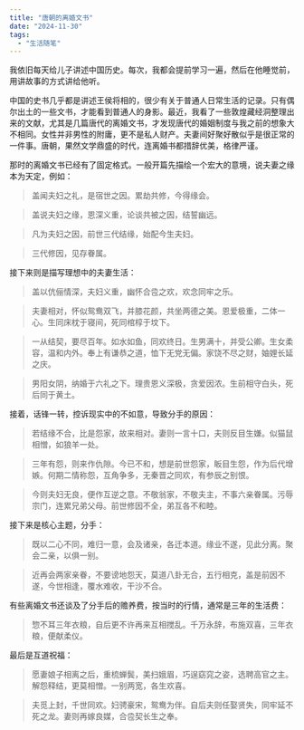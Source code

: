 ```yaml
---
title: "唐朝的离婚文书"
date: "2024-11-30"
tags: 
  - "生活随笔"
---
```


我依旧每天给儿子讲述中国历史。每次，我都会提前学习一遍，然后在他睡觉前，用讲故事的方式讲给他听。

中国的史书几乎都是讲述王侯将相的，很少有关于普通人日常生活的记录。只有偶尔出土的一些文书，才能看到普通人的身影。最近，我看了一些敦煌藏经洞整理出来的文献，尤其是几篇唐代的离婚文书，才发现唐代的婚姻制度与我之前的想象大不相同。女性并非男性的附庸，更不是私人财产。夫妻间好聚好散似乎是很正常的一件事。唐朝，果然文学鼎盛的时代，连离婚书都措辞优美，格律严谨。

那时的离婚文书已经有了固定格式。一般开篇先描绘一个宏大的意境，说夫妻之缘本为天定，例如：

> 盖闻夫妇之礼，是宿世之因。累劫共修，今得缘会。

> 盖说夫妇之缘，恩深义重，论谈共被之因，结誓幽远。

> 凡为夫妇之因，前世三代结缘，始配今生夫妇。

> 三代修因，见存眷属。

接下来则是描写理想中的夫妻生活：

> 盖以伉俪情深，夫妇义重，幽怀合卺之欢，欢念同牢之乐。

> 夫妻相对，怀似鸳鸯双飞，并膝花颜，共坐两德之美。恩爱极重，二体一心。生同床枕于寝间，死同棺椁于坟下。

> 一从结契，要尽百年。如水如鱼，同欢终日。生男满十，并受公卿。生女柔容，温和内外。奉上有谦恭之道，恤下无党无偏。家饶不尽之财，妯娌长延之庆。

> 男阳女阴，纳婚于六礼之下。理贵恩义深极，贪爱因浓。生前相守白头，死后同于黄土。

接着，话锋一转，控诉现实中的不如意，导致分手的原因：

> 若结缘不合，比是怨家，故来相对。妻则一言十口，夫则反目生嫌。似猫鼠相憎，如狼羊一处。

> 三年有怨，则来作仇隙。今已不和，想是前世怨家，眅目生怨，作为后代增嫉。何期二情称怨，互角争多，无秦晋之同欢，有参辰之别恨。

> 今则夫妇无良，便作互逆之意。不敬翁家，不敬夫主，不事六亲眷属。污辱宗门，连累兄弟父母。前世修因不全，弟互各不和睦。

接下来是核心主题，分手：

> 既以二心不同，难归一意，会及诸亲，各迁本道。缘业不遂，见此分离。聚会二亲，以俱一别。

> 近再会两家亲眷，不要谤地怨天，莫道八卦无合，五行相克，盖是前因不遂，今世相逢，覆水难收，干沙不合。

有些离婚文书还谈及了分手后的赡养费，按当时的行情，通常是三年的生活费：

> 惣不耳三年衣粮，自后更不许再来互相搅乱。千万永辞，布施双喜，三年衣粮，便献柔仪。

最后是互道祝福：

> 愿妻娘子相离之后，重梳蝉鬓，美扫娥眉，巧逞窈窕之姿，选聘高官之主。解怨释结，更莫相憎。一别两宽，各生欢喜。

> 夫觅上封，千世同欢。妇骋豪宋，鸳鸯为伴。自后夫则任娶贤失，同牢延不死之龙。妻则再嫁良媒，合卺契长生之奉。
